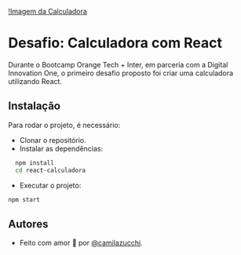 [!Imagem da Calculadora](https://uploaddeimagens.com.br/images/004/163/666/original/calculadora.PNG?1668486633)
# Desafio: Calculadora com React

Durante o Bootcamp Orange Tech + Inter, em parceria com a Digital Innovation One, o primeiro desafio proposto foi criar uma calculadora utilizando React.


## Instalação

Para rodar o projeto, é necessário:

- Clonar o repositório.
- Instalar as dependências:

```bash
  npm install
  cd react-calculadora
```
- Executar o projeto:
```bash
npm start
```
## Autores

- Feito com amor 💜 por [@camilazucchi](https://www.github.com/camilazucchi).